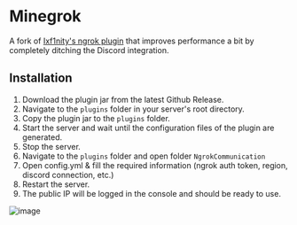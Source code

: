 # Minegrok
A fork of [Ixf1nity's ngrok plugin](https://github.com/Ixf1nity/ngrok-mc-impl) that improves performance a bit by completely ditching the Discord integration.

## Installation
1. Download the plugin jar from the latest Github Release.
2. Navigate to the ``plugins`` folder in your server's root directory.
3. Copy the plugin jar to the ``plugins`` folder.
4. Start the server and wait until the configuration files of the plugin are generated.
5. Stop the server.
6. Navigate to the ``plugins`` folder and open folder ``NgrokCommunication``
7. Open config.yml & fill the required information (ngrok auth token, region, discord connection, etc.)
8. Restart the server.
9. The public IP will be logged in the console and should be ready to use.

![image](https://github.com/Ixf1nity/ngrok-mc-impl/assets/97213130/1c7b23c4-12b0-4bcd-ab91-5bf94141dfae)
